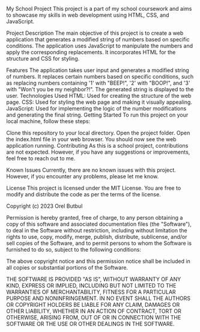 My School Project
This project is a part of my school coursework and aims to showcase my skills in web development using HTML, CSS, and JavaScript.

Project Description
The main objective of this project is to create a web application that generates a modified string of numbers based on specific conditions. The application uses JavaScript to manipulate the numbers and apply the corresponding replacements. It incorporates HTML for the structure and CSS for styling.

Features
The application takes user input and generates a modified string of numbers.
It replaces certain numbers based on specific conditions, such as replacing numbers containing '1' with "BEEP!", '2' with "BOOP!", and '3' with "Won't you be my neighbor?!".
The generated string is displayed to the user.
Technologies Used
HTML: Used for creating the structure of the web page.
CSS: Used for styling the web page and making it visually appealing.
JavaScript: Used for implementing the logic of the number modifications and generating the final string.
Getting Started
To run this project on your local machine, follow these steps:

Clone this repository to your local directory.
Open the project folder.
Open the index.html file in your web browser.
You should now see the web application running.
Contributing
As this is a school project, contributions are not expected. However, if you have any suggestions or improvements, feel free to reach out to me.

Known Issues
Currently, there are no known issues with this project. However, if you encounter any problems, please let me know.

License
This project is licensed under the MIT License. You are free to modify and distribute the code as per the terms of the license.

Copyright (c) 2023 Orel Butbul

Permission is hereby granted, free of charge, to any person obtaining a copy
of this software and associated documentation files (the "Software"), to deal
in the Software without restriction, including without limitation the rights
to use, copy, modify, merge, publish, distribute, sublicense, and/or sell
copies of the Software, and to permit persons to whom the Software is
furnished to do so, subject to the following conditions:

The above copyright notice and this permission notice shall be included in all
copies or substantial portions of the Software.

THE SOFTWARE IS PROVIDED "AS IS", WITHOUT WARRANTY OF ANY KIND, EXPRESS OR
IMPLIED, INCLUDING BUT NOT LIMITED TO THE WARRANTIES OF MERCHANTABILITY,
FITNESS FOR A PARTICULAR PURPOSE AND NONINFRINGEMENT. IN NO EVENT SHALL THE
AUTHORS OR COPYRIGHT HOLDERS BE LIABLE FOR ANY CLAIM, DAMAGES OR OTHER
LIABILITY, WHETHER IN AN ACTION OF CONTRACT, TORT OR OTHERWISE, ARISING FROM,
OUT OF OR IN CONNECTION WITH THE SOFTWARE OR THE USE OR OTHER DEALINGS IN THE
SOFTWARE.


